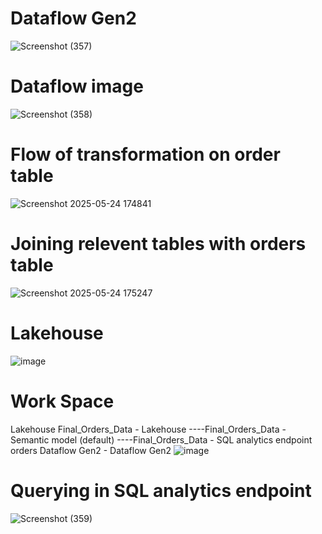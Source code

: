 # Dataflow Gen2
![Screenshot (357)](https://github.com/user-attachments/assets/11fc0f90-833c-42a9-a287-3a805ed9ea40)
# Dataflow image
![Screenshot (358)](https://github.com/user-attachments/assets/ce35fa51-04f1-4959-a438-867cd2d1de27)
# Flow of transformation on order table
![Screenshot 2025-05-24 174841](https://github.com/user-attachments/assets/9c59a41e-0db4-47fb-a7d1-aa7258b95e06)
# Joining relevent tables with orders table
![Screenshot 2025-05-24 175247](https://github.com/user-attachments/assets/f05d98ac-1977-4405-b456-4bcd313f1e23)
 # Lakehouse
 ![image](https://github.com/user-attachments/assets/42107fcb-56d9-468a-a7af-2b26812fadb3)
# Work Space
Lakehouse Final_Orders_Data - Lakehouse
 ----Final_Orders_Data - Semantic model (default)
 ----Final_Orders_Data - SQL analytics endpoint
 orders Dataflow Gen2 - Dataflow Gen2
![image](https://github.com/user-attachments/assets/9a156be9-0bfc-4e80-8298-7a4e034d7d0b)
# Querying in SQL analytics endpoint
![Screenshot (359)](https://github.com/user-attachments/assets/2953ddaa-046e-4cde-8d37-91c0b559a1ae)






